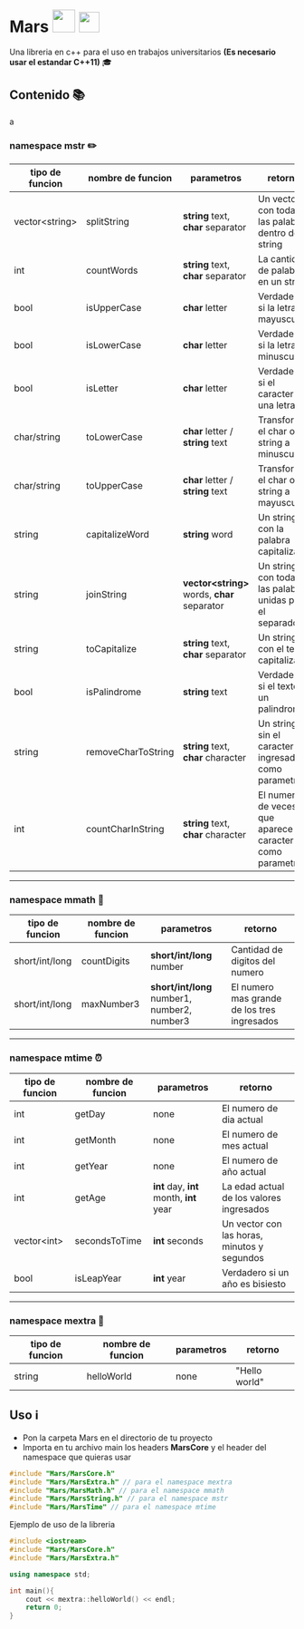 # Mars <img src="https://images.vexels.com/media/users/3/152536/isolated/preview/401b51c3a9098f12b566121c92009877-mars-planet-icon-by-vexels.png" width="40"> <img src="https://upload.wikimedia.org/wikipedia/commons/thumb/1/18/ISO_C%2B%2B_Logo.svg/1200px-ISO_C%2B%2B_Logo.svg.png" width="36">

Una libreria en c++ para el uso en trabajos universitarios **(Es necesario usar el estandar C++11)** 🎓

## Contenido 📚
a
### namespace mstr ✏️

| tipo de funcion  | nombre de funcion  | parametros                                     | retorno                                                   |
| ---------------- | ------------------ | ---------------------------------------------- | --------------------------------------------------------- |
| vector\<string\> | splitString        | **string** text, **char** separator            | Un vector con todas las palabras dentro del string        |
| int              | countWords         | **string** text, **char** separator            | La cantidad de palabras en un string                      |
| bool             | isUpperCase        | **char** letter                                | Verdadero si la letra es mayuscula                        |
| bool             | isLowerCase        | **char** letter                                | Verdadero si la letra es minuscula                        |
| bool             | isLetter           | **char** letter                                | Verdadero si el caracter una letra                        |
| char/string      | toLowerCase        | **char** letter / **string** text              | Transforma el char o string a minuscula                   |
| char/string      | toUpperCase        | **char** letter / **string** text              | Transforma el char o string a mayuscula                   |
| string           | capitalizeWord     | **string** word                                | Un string con la palabra capitalizada                     |
| string           | joinString         | **vector\<string\>** words, **char** separator | Un string con todas las palabras unidas por el separador  |
| string           | toCapitalize       | **string** text, **char** separator            | Un string con el texto capitalizado                       |
| bool             | isPalindrome       | **string** text                                | Verdadero si el textoes un palindromo                     |
| string           | removeCharToString | **string** text, **char** character            | Un string sin el caracter ingresado como parametro        |
| int              | countCharInString  | **string** text, **char** character            | El numero de veces que aparece el caracter como parametro |

---

### namespace mmath 📐

| tipo de funcion | nombre de funcion | parametros                                   | retorno                                     |
| --------------- | ----------------- | -------------------------------------------- | ------------------------------------------- |
| short/int/long  | countDigits       | **short/int/long** number                    | Cantidad de digitos del numero              |
| short/int/long  | maxNumber3        | **short/int/long** number1, number2, number3 | El numero mas grande de los tres ingresados |

---

### namespace mtime ⏰

| tipo de funcion | nombre de funcion | parametros                               | retorno                                     |
| --------------- | ----------------- | ---------------------------------------- | ------------------------------------------- |
| int             | getDay            | none                                     | El numero de dia actual                     |
| int             | getMonth          | none                                     | El numero de mes actual                     |
| int             | getYear           | none                                     | El numero de año actual                     |
| int             | getAge            | **int** day, **int** month, **int** year | La edad actual de los valores ingresados    |
| vector\<int\>   | secondsToTime     | **int** seconds                          | Un vector con las horas, minutos y segundos |
| bool            | isLeapYear        | **int** year                             | Verdadero si un año es bisiesto             |

---

### namespace mextra 🤔

| tipo de funcion | nombre de funcion | parametros | retorno       |
| --------------- | ----------------- | ---------- | ------------- |
| string          | helloWorld        | none       | "Hello world" |

## Uso ℹ️

* Pon la carpeta Mars en el directorio de tu proyecto
* Importa en tu archivo main los headers **MarsCore**  y el header del namespace que quieras usar

```cpp
#include "Mars/MarsCore.h"
#include "Mars/MarsExtra.h" // para el namespace mextra
#include "Mars/MarsMath.h" // para el namespace mmath
#include "Mars/MarsString.h" // para el namespace mstr
#include "Mars/MarsTime" // para el namespace mtime
```

Ejemplo de uso de la libreria

```cpp
#include <iostream>
#include "Mars/MarsCore.h"
#include "Mars/MarsExtra.h"

using namespace std;

int main(){
    cout << mextra::helloWorld() << endl;
    return 0;
}

```
